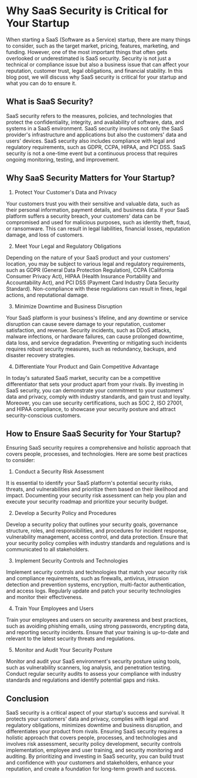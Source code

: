 # Why SaaS Security is Critical for Your Startup

When starting a SaaS (Software as a Service) startup, there are many things to consider, such as the target market, pricing, features, marketing, and funding. However, one of the most important things that often gets overlooked or underestimated is SaaS security. Security is not just a technical or compliance issue but also a business issue that can affect your reputation, customer trust, legal obligations, and financial stability. In this blog post, we will discuss why SaaS security is critical for your startup and what you can do to ensure it.

## What is SaaS Security?

SaaS security refers to the measures, policies, and technologies that protect the confidentiality, integrity, and availability of software, data, and systems in a SaaS environment. SaaS security involves not only the SaaS provider's infrastructure and applications but also the customers' data and users' devices. SaaS security also includes compliance with legal and regulatory requirements, such as GDPR, CCPA, HIPAA, and PCI DSS. SaaS security is not a one-time event but a continuous process that requires ongoing monitoring, testing, and improvement.

## Why SaaS Security Matters for Your Startup?

1. Protect Your Customer's Data and Privacy

Your customers trust you with their sensitive and valuable data, such as their personal information, payment details, and business data. If your SaaS platform suffers a security breach, your customers' data can be compromised and used for malicious purposes, such as identity theft, fraud, or ransomware. This can result in legal liabilities, financial losses, reputation damage, and loss of customers. 

2. Meet Your Legal and Regulatory Obligations

Depending on the nature of your SaaS product and your customers' location, you may be subject to various legal and regulatory requirements, such as GDPR (General Data Protection Regulation), CCPA (California Consumer Privacy Act), HIPAA (Health Insurance Portability and Accountability Act), and PCI DSS (Payment Card Industry Data Security Standard). Non-compliance with these regulations can result in fines, legal actions, and reputational damage.

3. Minimize Downtime and Business Disruption

Your SaaS platform is your business's lifeline, and any downtime or service disruption can cause severe damage to your reputation, customer satisfaction, and revenue. Security incidents, such as DDoS attacks, malware infections, or hardware failures, can cause prolonged downtime, data loss, and service degradation. Preventing or mitigating such incidents requires robust security measures, such as redundancy, backups, and disaster recovery strategies.

4. Differentiate Your Product and Gain Competitive Advantage

In today's saturated SaaS market, security can be a competitive differentiator that sets your product apart from your rivals. By investing in SaaS security, you can demonstrate your commitment to your customers' data and privacy, comply with industry standards, and gain trust and loyalty. Moreover, you can use security certifications, such as SOC 2, ISO 27001, and HIPAA compliance, to showcase your security posture and attract security-conscious customers.

## How to Ensure SaaS Security for Your Startup?

Ensuring SaaS security requires a comprehensive and holistic approach that covers people, processes, and technologies. Here are some best practices to consider:

1. Conduct a Security Risk Assessment

It is essential to identify your SaaS platform's potential security risks, threats, and vulnerabilities and prioritize them based on their likelihood and impact. Documenting your security risk assessment can help you plan and execute your security roadmap and prioritize your security budget.

2. Develop a Security Policy and Procedures

Develop a security policy that outlines your security goals, governance structure, roles, and responsibilities, and procedures for incident response, vulnerability management, access control, and data protection. Ensure that your security policy complies with industry standards and regulations and is communicated to all stakeholders.

3. Implement Security Controls and Technologies

Implement security controls and technologies that match your security risk and compliance requirements, such as firewalls, antivirus, intrusion detection and prevention systems, encryption, multi-factor authentication, and access logs. Regularly update and patch your security technologies and monitor their effectiveness.

4. Train Your Employees and Users

Train your employees and users on security awareness and best practices, such as avoiding phishing emails, using strong passwords, encrypting data, and reporting security incidents. Ensure that your training is up-to-date and relevant to the latest security threats and regulations.

5. Monitor and Audit Your Security Posture

Monitor and audit your SaaS environment's security posture using tools, such as vulnerability scanners, log analysis, and penetration testing. Conduct regular security audits to assess your compliance with industry standards and regulations and identify potential gaps and risks.

## Conclusion

SaaS security is a critical aspect of your startup's success and survival. It protects your customers' data and privacy, complies with legal and regulatory obligations, minimizes downtime and business disruption, and differentiates your product from rivals. Ensuring SaaS security requires a holistic approach that covers people, processes, and technologies and involves risk assessment, security policy development, security controls implementation, employee and user training, and security monitoring and auditing. By prioritizing and investing in SaaS security, you can build trust and confidence with your customers and stakeholders, enhance your reputation, and create a foundation for long-term growth and success.